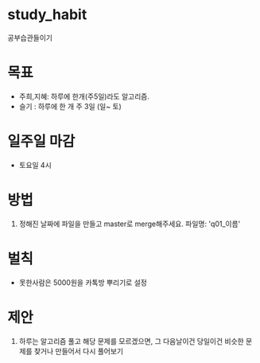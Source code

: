 # study_habit
공부습관들이기 

# 목표
- 주희,지혜: 하루에 한개(주5일)라도 알고리즘.
- 슬기 : 하루에 한 개 주 3일 (일~ 토)

# 일주일 마감
 - 토요일 4시

# 방법
1. 정해진 날짜에 파일을 만들고 master로 merge해주세요.
파일명: 'q01_이름' 


# 벌칙
-  못한사람은 5000원을 카톡방 뿌리기로 설정

# 제안  
1. 하루는 알고리즘 풀고 해당 문제를 모르겠으면, 그 다음날이건 당일이건 비슷한 문제를 찾거나 만들어서 다시 풀어보기



